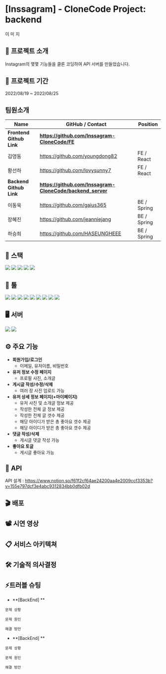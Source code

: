 # [Inssagram] - CloneCode Project: backend

이 미 지


## 📢 프로젝트 소개
Instagram의 몇몇 기능들을 클론 코딩하여 API 서버를 만들었습니다.

## 📆 프로젝트 기간
2022/08/19 ~ 2022/08/25 <br/>


## 팀원소개
| Name                 | GitHub / Contact                                      | Position    |
|----------------------|-------------------------------------------------------|-------------|
| **Frontend Github Link** | **https://github.com/Inssagram-CloneCode/FE**             |             |
| 김영동                  | https://github.com/youngdong82                        | FE / React  |
| 황선하                  | https://github.com/lovysunny7                         | FE / React  |
| **Backend Github Link**  | **https://github.com/Inssagram-CloneCode/backend_server** |             |
| 이동욱                  | https://github.com/gaius365                           | BE / Spring |
| 장혜진                  | https://github.com/jeanniejang                        | BE / Spring |
| 하승희                  | https://github.com/HASEUNGHEEE                        | BE / Spring |


## 🚀  스택
 <img src="https://img.shields.io/badge/SpringBoot-6DB33F?style=flat&logo=SpringBoot&logoColor=white"/> <img src="https://img.shields.io/badge/Spring Security-6DB33F?style=flat&logo=Spring Security&logoColor=white"/> <img src="https://img.shields.io/badge/Java-007396?style=flat&logo=java&logoColor=white"/> <img src="https://img.shields.io/badge/JWT-000000?style=flat&logo=JWT&logoColor=white"/> <img src="https://img.shields.io/badge/Gradle-02303A?style=flat&logo=Gradle&logoColor=white"/>

## 🔧 툴
  <img src="https://img.shields.io/badge/GitHub-181717?style=flat&logo=GitHub&logoColor=white"/> <img src="https://img.shields.io/badge/IntelliJ IDEA-000000?style=flat&logo=IntelliJ IDEA&logoColor=white"/> <img src="https://img.shields.io/badge/Sourcetree-0052CC?style=flat&logo=Sourcetree&logoColor=white"/> <img src="https://img.shields.io/badge/Notion-000000?style=flat&logo=Notion&logoColor=white"/> <img src="https://img.shields.io/badge/Postman-FF6C37?style=flat&logo=Postman&logoColor=white"/> <img src="https://img.shields.io/badge/Slack-4A154B?style=flat&logo=Slack&logoColor=white"/> <img src="https://img.shields.io/badge/Git-F05032?style=flat&logo=Git&logoColor=white"/> <img src="https://img.shields.io/badge/MySQL-4479A1?style=flat&logo=MySQL&logoColor=white"/> <img src="https://img.shields.io/badge/Figma-F24E1E?style=flat&logo=Figma&logoColor=white"/>

## 🖥 서버
  <img src="https://img.shields.io/badge/AmazonEC2-FF9900?style=flat&logo=AmazonEC2&logoColor=white"/> <img src="https://img.shields.io/badge/Amazon S3-569A31?style=flat&logo=Amazon S3&logoColor=white"/>

## ⚙ 주요 기능
- **회원가입/로그인**
  - 이메일, 유저이름, 비밀번호
- **유저 정보 수정 페이지**
  - 프로필 사진, 소개글
- **게시글 작성/수정/삭제**
  - 여러 장 사진 업로드 가능
- **유저 상세 정보 페이지(+마이페이지)**
  - 유저 사진 및 소개글 정보 제공
  - 작성한 전체 글 정보 제공
  - 작성한 전체 글 갯수 제공
  - 해당 아이디가 받은 총 좋아요 갯수 제공
  - 해당 아이디가 받은 총 좋아요 갯수 제공
- **댓글 작성/삭제**
  - 게시글 댓글 작성 가능
- **좋아요 토글**
  - 게시글 좋아요 가능

## 🧾 API
API 설계 : https://www.notion.so/f61f2cf64ae24200aa4e2009ccf3353b?v=155e797dcf3e4abc9312834bb0dfb02d

## 🎬 배포
  

## 📽 시연 영상
  

## 📋 서비스 아키텍쳐

## 🛠 기술적 의사결정

## ⚡트러블 슈팅

- **[BackEnd] **

`문제 상황`

`문제 원인`

`해결 방안`


- **[BackEnd] **

`문제 상황`

`문제 원인`

`해결 방안`

